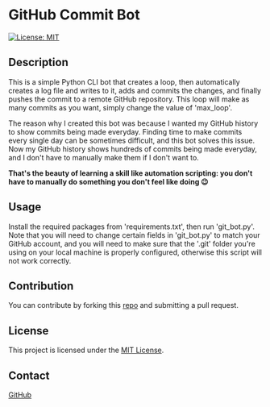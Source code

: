 # GitHub Commit Bot

[![License: MIT](https://img.shields.io/badge/License-MIT-blue.svg)](https://opensource.org/licenses/MIT)

## Description

This is a simple Python CLI bot that creates a loop, then automatically creates a log file and writes to it, adds and commits the changes, and finally pushes the commit to a remote GitHub repository. This loop will make as many commits as you want, simply change the value of 'max_loop'.

The reason why I created this bot was because I wanted my GitHub history to show commits being made everyday. Finding time to make commits every single day can be sometimes difficult, and this bot solves this issue. Now my GitHub history shows hundreds of commits being made everyday, and I don't have to manually make them if I don't want to. 

**That's the beauty of learning a skill like automation scripting: you don't have to manually do something you don't feel like doing 😉**

## Usage

Install the required packages from 'requirements.txt', then run 'git_bot.py'.
Note that you will need to change certain fields in 'git_bot.py' to match your GitHub account, and you will need to make sure that the '.git' folder you're using on your local machine is properly configured, otherwise this script will not work correctly.

## Contribution
You can contribute by forking this [repo](https://github.com/jroller33/gh_commit_bot) and submitting a pull request.

## License
This project is licensed under the [MIT License](./LICENSE).

## Contact
[GitHub](https://github.com/jroller33)


